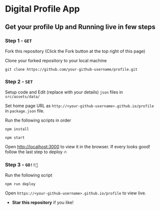 # Digital Profile App



## Get your profile Up and Running live in few steps

### Step 1 - `GET`
Fork this repository (Click the Fork button at the top right of this page)

Clone your forked repository to your local machine
```
git clone https://github.com/your-github-username/profile.git
```

### Step 2 - `SET`
Setup code and Edit (replace with your details) `json` files in `src/assets/data/`

Set home page URL as `http://<your-github-username>.github.io/profile` in `package.json` file.

Run the following scripts in order
```
npm install
```
```
npm start
```
Open [http://localhost:3000](http://localhost:3000) to view it in the browser.
If every looks good! follow the last step to deploy 🔥


### Step 3 - `GO!!🎉`

Run the following script
```
npm run deploy
```


Open `https://<your-github-username>.github.io/profile` to view live.

* __Star this repository__ if you like!


